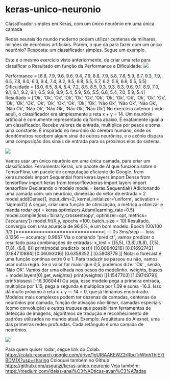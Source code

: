 # keras-unico-neuronio
Classificador simples em Keras, com um único neurônio em uma única camada


Redes neurais do mundo moderno podem utilizar centenas de milhares, milhões de neurônios artificiais. Porém, o que dá para fazer com um único neurônio? Resposta: um classificador simples. Segue um exemplo.

Este é o mesmo exercício visto anteriormente, de criar uma reta para classificar o Resultado em função da Performance e Dificuldade:
![](https://miro.medium.com/max/1272/0*bJyEyiX6nt63OLj6)


Performance = [6.8, 7.9, 9.6, 9.6, 9.4, 7.9, 8.8, 7.9, 5.8, 7.8, 5.9, 6.7, 9.3, 7.9, 6.5, 7.8, 8.0, 6.3, 9.4, 7.4, 9.2, 9.5, 6.8, 5.5, 5.7, 6.2, 5.6, 6.6, 5.5, 5.5]
Dificuldade = [8.0, 6.5, 8.4, 5.4, 7.2, 8.5, 8.5, 9.3, 9.3, 8.3, 9.6, 9.1, 8.9, 7.0, 9.1, 8.1, 9.2, 9.1, 6.5, 9.8, 8.9, 5.4, 5.9, 5.6, 5.5, 6.6, 5.4, 7.0, 5.9, 5.4]
Resultado = [‘Ok’, ‘Ok’, ‘Ok’, ‘Ok’, ‘Ok’, ‘Ok’, ‘Ok’, ‘Ok’, ‘Ok’, ‘Ok’, ‘Ok’, ‘Ok’, ‘Ok’, ‘Ok’, ‘Ok’, ‘Ok’, ‘Ok’, ‘Ok’, ‘Ok’, ‘Ok’, ‘Ok’, ‘Ok’, ‘Não Ok’, ‘Não Ok’, ‘Não Ok’, ‘Não Ok’, ‘Não Ok’, ‘Não Ok’, ‘Não Ok’, ‘Não Ok’]
No exercício anterior ( vide aqui), o classificador era simplesmente a reta x + y = 14.
Um neurônio artificial é comumente representado da forma abaixo. É exatamente igual a um classificador. Recebe valores de entrada, multiplica por pesos e soma uma constante.
É inspirado no neurônio do cérebro humano, onde os dendômetros recebem algum sinal de outros neurônios, e o axônio dispara uma composição dos sinais de entrada para os próximos elos do sistema.

![](https://ferramentasexcelvba.files.wordpress.com/2021/09/artificialneuron.png?w=473)

Vamos usar um único neurônio em uma única camada, para criar um classificador. Ferramenta: Keras, um pacote de AI que funciona sobre o TensorFlow, um pacote de computação eficiente do Google.
from keras.models import Sequential
from keras.layers import Dense
from tensorflow import keras
from tensorflow.keras import layers
import tensorflow
Declarando o modelo
model = keras.Sequential()
Adicionando uma camada com: um neurônio, dimensão do vetor de entrada = 2
model.add(Dense(1, input_dim=2, kernel_initializer=’uniform’, activation = ‘sigmoid’))
A seguir, criar uma função de otimização, a métrica a otimizar e manda rodar
opt = keras.optimizers.Adam(learning_rate=0.5)
model.compile(loss=’binary_crossentropy’, optimizer=opt, metrics=[‘accuracy’])
model.fit(X,y, epochs =100, batch_size = 10)
Resultado, convergiu com uma acurácia de 96,6%, é um bom modelo.
Epoch 100/100
3/3 [==============================] — 0s 3ms/step — loss: 0.1256 — accuracy: 0.9667
Via o comando “predict”, vamos predizer o resultado para combinações de entradas:
x_test = [(5,5), (3,8),(8,8), (7,5), (7,8), (6.8, 8)]
print(model.predict(x_test))
[[0.00640216]
[0.01692742]
[0.84710884]
[0.06093016]
[0.6358352 ]
[0.5808778 ]]
Nota: o forecast é uma função contínua entre 0 e 1. Para traduzir se passou ou não, vamos usar outra regra. Se o valor for maior que 0,5, podemos dizer ‘Ok’ , senão, ‘Não OK’.
Vamos dar uma olhada nos pesos do modelinho.
weights, biases = model.layers[0].get_weights()
print(weights)
[[1.1547703]
[1.0974979]]
print(biases)
[-16.306044]
Ou seja, esse modelo pega a primeira entrada, multiplica por 1.15, pega a segunda e multiplica por 1.09 e soma -16.3.
Isso dá muito próximo à reta x + y — 14 = 0, que já tínhamos encontrado.
Modelos mais complexos podem ter dezenas de camadas, centenas de neurônios por camada, função de ativação não-linear, camadas especiais (como convolução) e outros truques que possibilitam ferramentas de detecção de imagens, algoritmos de tradução e reconhecimento de padrões utilizados no mundo atual.
Exemplo: Arquitetura do Alexnet, uma das primeiras redes profundas. Cada retângulo é uma camada de neurônios.

![](https://ferramentasexcelvba.files.wordpress.com/2021/09/alexnet-architecture-includes-5-convolutional-layers-and-3-fullyconnected-layers.png)


Para quem quiser rodar, segue link do Colab:
https://colab.research.google.com/drive/1gURlAAKEWZ2rRbdTrWtnhThIE7tBDM1X?usp=sharing
Coloquei também no Github: https://github.com/asgunzi/keras-unico-neuronio
Veja também: https://medium.com/ideias-anal%C3%ADticas-avan%C3%A7adas
